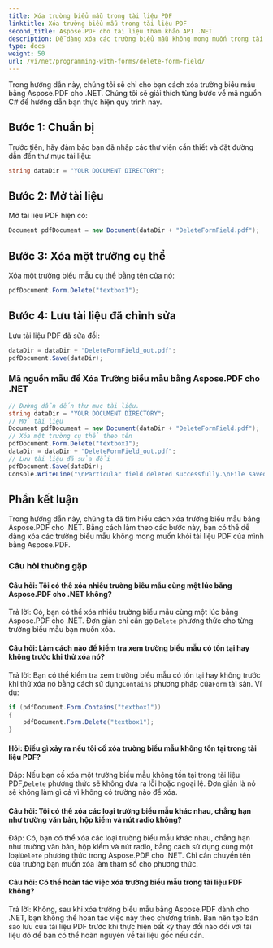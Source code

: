 ```yaml
---
title: Xóa trường biểu mẫu trong tài liệu PDF
linktitle: Xóa trường biểu mẫu trong tài liệu PDF
second_title: Aspose.PDF cho tài liệu tham khảo API .NET
description: Dễ dàng xóa các trường biểu mẫu không mong muốn trong tài liệu PDF bằng Aspose.PDF cho .NET.
type: docs
weight: 50
url: /vi/net/programming-with-forms/delete-form-field/
---
```

Trong hướng dẫn này, chúng tôi sẽ chỉ cho bạn cách xóa trường biểu mẫu bằng Aspose.PDF cho .NET. Chúng tôi sẽ giải thích từng bước về mã nguồn C# để hướng dẫn bạn thực hiện quy trình này.

## Bước 1: Chuẩn bị

Trước tiên, hãy đảm bảo bạn đã nhập các thư viện cần thiết và đặt đường dẫn đến thư mục tài liệu:

```csharp
string dataDir = "YOUR DOCUMENT DIRECTORY";
```

## Bước 2: Mở tài liệu

Mở tài liệu PDF hiện có:

```csharp
Document pdfDocument = new Document(dataDir + "DeleteFormField.pdf");
```

## Bước 3: Xóa một trường cụ thể

Xóa một trường biểu mẫu cụ thể bằng tên của nó:

```csharp
pdfDocument.Form.Delete("textbox1");
```

## Bước 4: Lưu tài liệu đã chỉnh sửa

Lưu tài liệu PDF đã sửa đổi:

```csharp
dataDir = dataDir + "DeleteFormField_out.pdf";
pdfDocument.Save(dataDir);
```

### Mã nguồn mẫu để Xóa Trường biểu mẫu bằng Aspose.PDF cho .NET 
```csharp
// Đường dẫn đến thư mục tài liệu.
string dataDir = "YOUR DOCUMENT DIRECTORY";
// Mở tài liệu
Document pdfDocument = new Document(dataDir + "DeleteFormField.pdf");
// Xóa một trường cụ thể theo tên
pdfDocument.Form.Delete("textbox1");
dataDir = dataDir + "DeleteFormField_out.pdf";
// Lưu tài liệu đã sửa đổi
pdfDocument.Save(dataDir);
Console.WriteLine("\nParticular field deleted successfully.\nFile saved at " + dataDir);
```

## Phần kết luận

Trong hướng dẫn này, chúng ta đã tìm hiểu cách xóa trường biểu mẫu bằng Aspose.PDF cho .NET. Bằng cách làm theo các bước này, bạn có thể dễ dàng xóa các trường biểu mẫu không mong muốn khỏi tài liệu PDF của mình bằng Aspose.PDF.

### Câu hỏi thường gặp

#### Câu hỏi: Tôi có thể xóa nhiều trường biểu mẫu cùng một lúc bằng Aspose.PDF cho .NET không?

 Trả lời: Có, bạn có thể xóa nhiều trường biểu mẫu cùng một lúc bằng Aspose.PDF cho .NET. Đơn giản chỉ cần gọi`Delete` phương thức cho từng trường biểu mẫu bạn muốn xóa.

#### Câu hỏi: Làm cách nào để kiểm tra xem trường biểu mẫu có tồn tại hay không trước khi thử xóa nó?

 Trả lời: Bạn có thể kiểm tra xem trường biểu mẫu có tồn tại hay không trước khi thử xóa nó bằng cách sử dụng`Contains` phương pháp của`Form` tài sản. Ví dụ:

```csharp
if (pdfDocument.Form.Contains("textbox1"))
{
    pdfDocument.Form.Delete("textbox1");
}
```

#### Hỏi: Điều gì xảy ra nếu tôi cố xóa trường biểu mẫu không tồn tại trong tài liệu PDF?

 Đáp: Nếu bạn cố xóa một trường biểu mẫu không tồn tại trong tài liệu PDF,`Delete` phương thức sẽ không đưa ra lỗi hoặc ngoại lệ. Đơn giản là nó sẽ không làm gì cả vì không có trường nào để xóa.

#### Câu hỏi: Tôi có thể xóa các loại trường biểu mẫu khác nhau, chẳng hạn như trường văn bản, hộp kiểm và nút radio không?

 Đáp: Có, bạn có thể xóa các loại trường biểu mẫu khác nhau, chẳng hạn như trường văn bản, hộp kiểm và nút radio, bằng cách sử dụng cùng một loại`Delete` phương thức trong Aspose.PDF cho .NET. Chỉ cần chuyển tên của trường bạn muốn xóa làm tham số cho phương thức.

#### Câu hỏi: Có thể hoàn tác việc xóa trường biểu mẫu trong tài liệu PDF không?

Trả lời: Không, sau khi xóa trường biểu mẫu bằng Aspose.PDF dành cho .NET, bạn không thể hoàn tác việc này theo chương trình. Bạn nên tạo bản sao lưu của tài liệu PDF trước khi thực hiện bất kỳ thay đổi nào đối với tài liệu đó để bạn có thể hoàn nguyên về tài liệu gốc nếu cần.